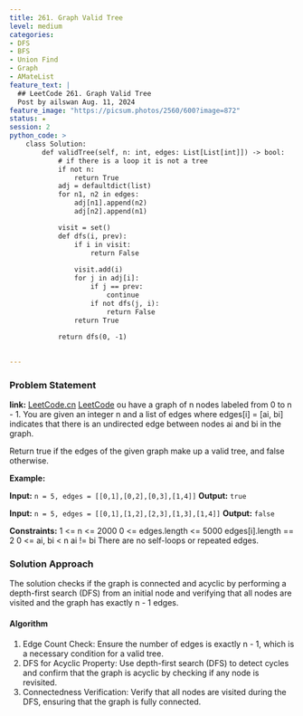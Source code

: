 ```yaml
---
title: 261. Graph Valid Tree
level: medium
categories:
- DFS
- BFS
- Union Find
- Graph
- AMateList
feature_text: |
  ## LeetCode 261. Graph Valid Tree
  Post by ailswan Aug. 11, 2024
feature_image: "https://picsum.photos/2560/600?image=872"
status: ★
session: 2
python_code: >
    class Solution:
        def validTree(self, n: int, edges: List[List[int]]) -> bool:
            # if there is a loop it is not a tree
            if not n:
                return True
            adj = defaultdict(list)
            for n1, n2 in edges:
                adj[n1].append(n2)
                adj[n2].append(n1)

            visit = set()
            def dfs(i, prev):
                if i in visit:
                    return False
                
                visit.add(i)
                for j in adj[i]:
                    if j == prev:
                        continue
                    if not dfs(j, i):
                        return False
                return True
                
            return dfs(0, -1)
         

---
```


### Problem Statement
**link:**
[LeetCode.cn](https://leetcode.cn/problems/graph-valid-tree)
[LeetCode](https://leetcode.com/graph-valid-tree/)
ou have a graph of n nodes labeled from 0 to n - 1. You are given an integer n and a list of edges where edges[i] = [ai, bi] indicates that there is an undirected edge between nodes ai and bi in the graph.

Return true if the edges of the given graph make up a valid tree, and false otherwise.

**Example:**

**Input:** `n = 5, edges = [[0,1],[0,2],[0,3],[1,4]]`
**Output:** `true`

**Input:** `n = 5, edges = [[0,1],[1,2],[2,3],[1,3],[1,4]]`
**Output:** `false`

**Constraints:** 
1 <= n <= 2000
0 <= edges.length <= 5000
edges[i].length == 2
0 <= ai, bi < n
ai != bi
There are no self-loops or repeated edges.
 
### Solution Approach
The solution checks if the graph is connected and acyclic by performing a depth-first search (DFS) from an initial node and verifying that all nodes are visited and the graph has exactly n - 1 edges.

#### Algorithm
1. Edge Count Check: Ensure the number of edges is exactly n - 1, which is a necessary condition for a valid tree.
2. DFS for Acyclic Property: Use depth-first search (DFS) to detect cycles and confirm that the graph is acyclic by checking if any node is revisited.
3. Connectedness Verification: Verify that all nodes are visited during the DFS, ensuring that the graph is fully connected.